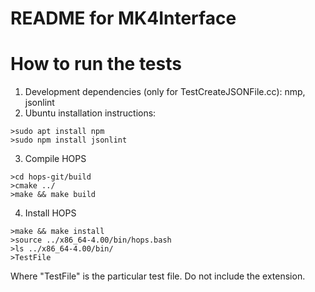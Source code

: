 # README for MK4Interface 

# How to run the tests

1. Development dependencies (only for TestCreateJSONFile.cc): nmp, jsonlint
2. Ubuntu installation instructions:
```
>sudo apt install npm
>sudo npm install jsonlint
```
3. Compile HOPS
```
>cd hops-git/build
>cmake ../
>make && make build
```
4. Install HOPS
```
>make && make install
>source ../x86_64-4.00/bin/hops.bash
>ls ../x86_64-4.00/bin/
>TestFile
```
Where "TestFile" is the particular test file. Do not include the extension.



